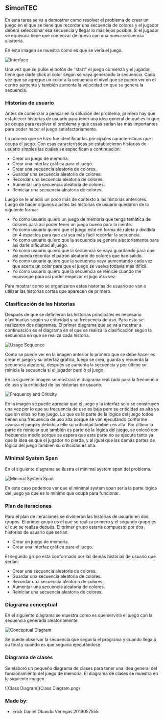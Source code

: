 ## SimonTEC

En esta tarea se va a demostrar como resolver el problema de crear un juego en el que se tiene que recordar una secuencia de colores y el jugador deberá seleccionar esa
secuencia y llegar lo más lejos posible. Si el jugador se equivoca tiene que comenzar de nuevo con una nueva secuencia aleatoria.

En esta imagen se muestra como es que se vería el juego.

![Interface](https://raw.githubusercontent.com/Soir31/Tarea-corta/main/Interface.PNG)

Una vez que se pulse el botón de "start" el juego comienza y el jugador tiene que darle click al color según se vaya generando la secuencia. Cada vez que se agregue un color a 
la secuencia el nivel que se puede ver en el centro aumenta y también aumenta la velocidad en que se genera la secuencia.

### Historias de usuario

Antes de comenzar a pensar en la solución del problema, primero hay que establecer historias de usuario para tener una idea general de qué es lo que se ocupa para resolver el
problema y que cosas serían las más importantes para poder hacer el juego satisfactoriamente.

Lo primero que se hizo fue identificar las principales características que ocupa el juego. Con esas características se establecieron historias de usuario simples las cuáles
se especifican a continuación:
* Crear un juego de memoria.
* Crear una interfaz gráfica para el juego.
* Crear una secuencia aleatoria de colores.
* Guardar una secuencia aleatoria de colores.
* Recordar una secuencia aleatoria de colores.
* Aumentar una secuencia aleatoria de colores.
* Reiniciar una secuencia aleatoria de colores.

Luego se le añadió un poco más de contexto a las historias anteriores. Luego de hacer algunos ajustes las historias de usuario quedaron de la siguiente forma:
* Yo como usuario quiero un juego de memoria que tenga temática de colores para así poder tener un juego bueno para la mente.
* Yo como usuario quiero que el juego esté en forma de ruleta y dividida en 4 espacios para que así sea más fácil recordar la secuencia.
* Yo como usuario quiero que la secuencia se genere aleatoriamente para así darle dificultad al juego.
* Yo como usuario quiero que la secuencia se vaya guardando para que así pueda recordar el patrón aleatorio de colores que han salido.
* Yo como usuario quiero que la secuencia vaya aumentando cada vez que acerte un color para que el juego se vuelva todavía más difícil.
* Yo como usuario quiero que la secuencia se reinicie cuando me equivoque para así poder empezar el jugo otra vez.

Para mostrar como se organizaron estas historias de usuario se van a utilizar las historias cortas que aparecen de primero.

### Clasificación de las historias

Después de que se definieron las historias principales es necesario clasificarlas según su criticidad y su frecuencia de uso. Para esto se realizaron dos diagramas. El primer
diagrama que se va a mostrar a continuación es el diagrama en el que se realiza la clasificación según la secuencia en que se realiza cada historia.

![Usage Sequence](https://raw.githubusercontent.com/Soir31/Tarea-corta/main/Usage_Sequence.PNG)

Como se puede ver en la imagen anterior lo primero que se debe hacer es crear el juego y su interfaz gráfica, luego se crea, guarda y recuerda la secuencia aleatoria, después se
aumenta la secuencia y por último se reinicia la secuencia si el jugador perdió el juego.

En la siguiente imagen se mostrará el diagrama realizado para la frecuencia de uso y la criticidad de las historias de usuario.

![Frequency and Criticity](https://raw.githubusercontent.com/Soir31/Tarea-corta/main/Criticidad.PNG)

En la imagen se puede apreciar que el juego y la interfaz solo se construyen una vez por lo que su frecuencia de uso es baja pero su criticidad es alta ya que sin ellos no hay
juego. Lo que es la parte de la lógica del juego todos tienen una frecuencia de uso alta porque se van ejecutando conforme avanza el juego y debido a ello su criticidad también
es alta. Por último la parte de reiniciar que también es parte de la lógica del juego, se colocó con frecuencia medio porque se espera que esta parte no se ejecute tanto ya que
la idea es que el jugador no pierda, y al igual que las demás partes de lógica del juego también su criticidad es alta.

### Minimal System Span

En el siguiente diagrama se ilustra el minimal system span del problema.

![Minimal System Span](https://raw.githubusercontent.com/Soir31/Tarea-corta/main/Minimal.PNG)

En este caso podemos ver que el minimal system span sería la parte lógica del juego ya que es lo mínimo que ocupa para funcionar.

### Plan de iteraciones

Para el plan de iteraciones se dividieron las historias de usuario en dos grupos. El primer grupo es el que se realiza primero y el segundo grupo es el que se realiza depués.
El primer grupo estaría compuesto por dos historias de usuario que serían:
* Crear un juego de memoria.
* Crear una interfaz gráfica para el juego.

El segundo grupo está conformado por las demás historias de usuario que serían:
* Crear una secuencia aleatoria de colores.
* Guardar una secuencia aleatoria de colores.
* Recordar una secuencia aleatoria de colores.
* Aumentar una secuencia aleatoria de colores.
* Reiniciar una secuencia aleatoria de colores.

### Diagrama conceptual

En el siguiente diagrama se muestra como es que serviría el juego con la secuencia generada aleatoriamente.

![Conceptual Diagram](https://raw.githubusercontent.com/Soir31/Tarea-corta/main/Conceptual.png)

Se puede observar la secuencia que seguiría el programa y cuando llega a su final y cuando es que seguiría ejecutándose.

### Diagrama de clases

Se elaboró un pequeño diagrama de clases para tener una idea general del funcionamiento del juego de memoria. El diagrama de clases se muestra en la siguiente imagen.

![Class Diagram](Class Diagram.png)

### Made by:
* Erick Daniel Obando Venegas 2019057555
